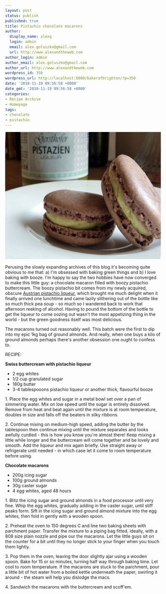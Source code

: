 ```yaml
---
layout: post
status: publish
published: true
title: Pistachio chocolate macarons
author:
  display_name: alexg
  login: admin
  email: alex.goluszko@gmail.com
  url: http://www.alexandtheweb.com
author_login: admin
author_email: alex.goluszko@gmail.com
author_url: http://www.alexandtheweb.com
wordpress_id: 350
wordpress_url: http://localhost:8000/bakerofbrighton/?p=350
date: '2010-11-19 09:56:58 +0000'
date_gmt: '2010-11-19 09:56:58 +0000'
categories:
- Recipe Archive
- Homepage
tags:
- chocolate
- pistachio
---
```

<p><a href="images/2010/11/pistachio-macaron.jpg"><img src="/images/2010/11/pistachio-macaron-620x411.jpg" alt="Chocolate pistachio macaron" title="Chocolate pistachio macaron" width="620" height="411" class="alignnone size-medium wp-image-369" /></a></p>
<p>Perusing the slowly expanding archives of this blog it's becoming quite obvious to me that: a) I'm obsessed with baking green things and b) I love baking with booze. I'm happy to say the two hobbies have now converged to make this little guy: a chocolate macaron filled with boozy pistachio buttercream. The boozy pistachio bit comes from my newly acquired, obscure <a href="http://www.austriangrocery.com/en/wine-spirits-beer/liqueurs_2/gersthofer_pistachio_liqueur">Austrian pistachio liqueur</a>, which brought me much delight when it finally arrived one lunchtime and came lazily slithering out of the bottle like so much thick pea soup - so much so I wandered back to work that afternoon reeking of alcohol. Having to pound the bottom of the bottle to get the liqueur to come oozing out wasn't the most appetizing thing in the world - but the green goodness itself was most delicious.</p>
<p>The macarons turned out reasonably well. This batch were the first to dip into my epic 1kg bag of ground almonds. And really, when one buys a kilo of ground almonds perhaps there's another obsession one ought to confess to.</p>
<p>RECIPE:</p>
<p><strong>Swiss buttercream with pistachio liqueur<br />
</strong></p>
<ul>
<li>2 egg whites</li>
<li> 1/2 cup granulated sugar</li>
<li>180g butter</li>
<li> 3-4 tablespooons pistachio liqueur or another thick, flavourful booze</li>
</ul>
<p>1. Place the egg whites and sugar in a metal bowl set over a pan of simmering water. Mix on low speed until the sugar is entirely dissolved. Remove from heat and beat again until the mixture is at room temperature, doubles in size and falls off the beaters in silky ribbons.</p>
<p>2. Continue mixing on medium-high speed, adding the butter by the tablespoon then continue mixing until the mixture separates and looks awfully curdled - this is how you know you're almost there! Keep mixing a little while longer and the buttercream will come together and be lovely and smooth. Add the liqueur and mix again briefly. Use straight away or refrigerate until needed - in which case let it come to room temperature before using.</p>
<p><strong>Chocolate macarons</strong></p>
<ul>
<li> 200g icing sugar</li>
<li> 100g ground almonds</li>
<li> 30g caster sugar</li>
<li> 4 egg whites, aged 48 hours</li>
</ul>
<p>1. Blitz the icing sugar and ground almonds in a food processor until very fine. Whip the egg whites, gradually adding in the caster sugar, until stiff peaks form. Sift in the icing sugar and ground almond mixture into the egg whites, then fold in gently with a wooden spoon.</p>
<p>2. Preheat the oven to 150 degrees C and line two baking sheets with parchment paper. Transfer the mixture to a piping bag fitted, ideally, with a 808 size plain nozzle and pipe our the macarons. Let the little guys sit on the counter for a bit until they no longer stick to your finger when you touch them lightly.</p>
<p>3. Pop them in the oven, leaving the door slightly ajar using a wooden spoon. Bake for 15 or so minutes, turning half way through baking time. Let cool to room temperature. If the macarons are stuck to the parchment, pour a little bit of hot water from a boiled kettle underneath the paper, swirling it around - the steam will help you dislodge the macs.</p>
<p>4. Sandwich the macarons with the buttercream and scoff'em.</p>
